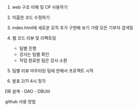 1. web 구조 이해 및 CP 사용하기

2. 미흡한 코드 수정하기

3. index.html에 새로운 로직 추가 구현해 보기
	가령 모든 기부자 검색등


1. 웹 코드 리뷰 및 리펙토링
	- 팀별 진행
	- 강사는 팀별 확인
	- 작업 완료한 팀은 강사 소환

2. 팀별 리뷰 마무리된 팀에 한해서 프로젝트 시작

3. 발표
	2/11 4시 정각


DB 설계 - DAO - DBUtil

github 사용 방법

